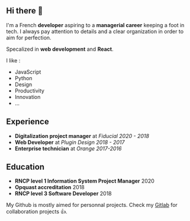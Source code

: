 ## Hi there 👋
I'm a French **developer** aspiring to a **managerial career** keeping a foot in tech. I always pay attention to details and a clear organization in order to aim for perfection. 

Specalized in **web development** and **React**.

I like :
* JavaScript
* Python 
* Design
* Productivity
* Innovation
* ...

## Experience
* **Digitalization project manager** at *Fiducial 2020 - 2018*
* **Web Developer** at *Plugin Design 2018 - 2017*
* **Enterprise technician** at *Orange 2017-2016*

<!--
## Main projects
* **Project director** 
-->

## Education
* **RNCP level 1 Information System Project Manager** 2020
* **Opquast accreditation** 2018
* **RNCP level 3 Software Developer** 2018


My Github is mostly aimed for personnal projects. Check my [Gitlab](https://gitlab.com/bastienxs) for collaboration projects 👍. 

<!--
**Bastiendmt/Bastiendmt** is a ✨ _special_ ✨ repository because its `README.md` (this file) appears on your GitHub profile.

Here are some ideas to get you started:

- 🔭 I’m currently working on ...
- 🌱 I’m currently learning ...
- 👯 I’m looking to collaborate on ...
- 🤔 I’m looking for help with ...
- 💬 Ask me about ...
- 📫 How to reach me: ...
- 😄 Pronouns: ...
- ⚡ Fun fact: ...
-->
